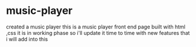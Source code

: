 # music-player
created a music player
this is a music player front end page built with html ,css
it is in working phase so i'll update it time to time with new features that i will add into this
